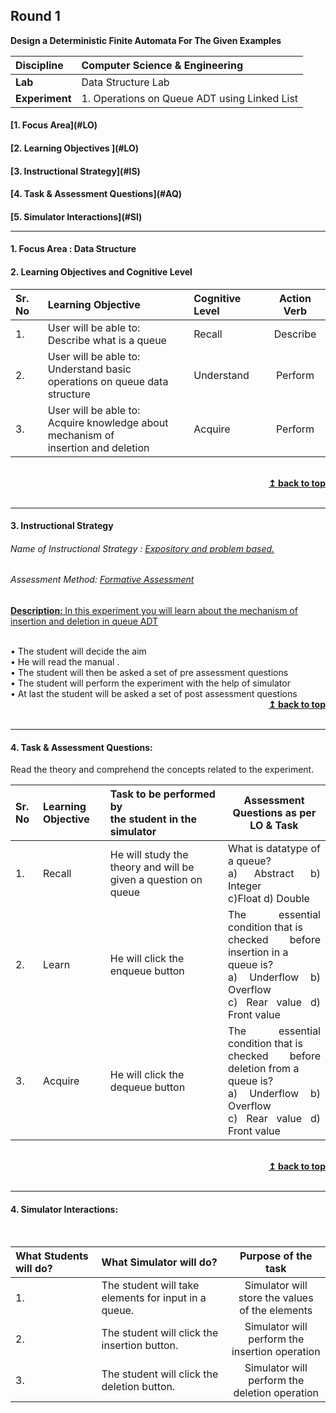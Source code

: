 ## Round 1
<p align="center">

<b> Design a Deterministic Finite Automata For The Given Examples </b> <a name="top"></a> <br>
</p>

<b>Discipline | </b> Computer Science & Engineering
:--|:--|
<b> Lab</b> | Data Structure Lab
<b> Experiment</b>|1. Operations on Queue ADT using Linked List


<h4> [1. Focus Area](#LO)
<h4> [2. Learning Objectives ](#LO)
<h4> [3. Instructional Strategy](#IS)
<h4> [4. Task & Assessment Questions](#AQ)
<h4> [5. Simulator Interactions](#SI)
<hr>

<a name="LO"></a>
#### 1. Focus Area : Data Structure 
#### 2. Learning Objectives and Cognitive Level


Sr. No |	Learning Objective	| Cognitive Level | Action Verb
:--|:--|:--|:-:
1.| User will be able to: <br>Describe what is a queue  | Recall | Describe
2.| User will be able to: <br>Understand basic operations on queue data <br> structure  | Understand| Perform
3.| User will be able to: <br>Acquire knowledge about mechanism of <br> insertion and deletion | Acquire | Perform




<br/>
<div align="right">
    <b><a href="#top">↥ back to top</a></b>
</div>
<br/>
<hr>

<a name="IS"></a>
#### 3. Instructional Strategy
###### Name of Instructional Strategy  :     <u> Expository and problem based.</u>
###### Assessment Method: <u>Formative Assessment</u>

<u> <b>Description: </b> In this experiment you will learn about the mechanism of insertion and deletion in queue ADT </u>
<br>
 <div align="justify"> 
<br>
•	The student will decide the aim<br>
•	He will read the manual .<br>
•	The student will then be asked a set of pre assessment questions <br>
•       The student will perform the experiment with the help of simulator <br>
•       At last the student will be asked a set of post assessment questions <br>

<div align="right">
    <b><a href="#top">↥ back to top</a></b>
</div>
<br/>
<hr>

<a name="AQ"></a>
#### 4. Task & Assessment Questions:

Read the theory and comprehend the concepts related to the experiment.
<br>

Sr. No |	Learning Objective	| Task to be performed by <br> the student  in the simulator | Assessment Questions as per LO & Task
:--|:--|:--|:-:
1.| Recall | He will study the theory and will be given a question on queue | <div align="justify"> What is datatype of a queue?<br> a) Abstract        b) Integer         <br> c)Float                     d) Double
2.| Learn | He will click the enqueue button | <div align="justify">The essential condition that is <br> checked before insertion in a <br> queue is?<br> a) Underflow    b) Overflow<br> c) Rear value     d) Front value
3.| Acquire | He will click the dequeue button |<div align="justify"> The essential condition that is <br> checked before deletion from a <br> queue is? <br> a) Underflow    b) Overflow <br> c) Rear value     d) Front value


 <br/>
<div align="right">
    <b><a href="#top">↥ back to top</a></b>
</div>
<br/>
<hr>

<a name="SI"></a>

#### 4. Simulator Interactions:
<br>

What Students will do? |	What Simulator will do?	| Purpose of the task
:--|:--|:-:
1. | The student will take elements for input in a <br> queue. | Simulator will store the values <br> of the elements| <div align="justify"> Student will be able to make <br> a queue
2. | The student will click the insertion button. | Simulator will perform the  <br> insertion operation | <div align="justify"> Student will learn how <br> insertion is carried out in a <br> queue
3. | The student will click the deletion button.  | Simulator will perform the <br> deletion operation | <div align="justify"> Student will acquire <br> knowledge about the  <br> deletion operation in a <br> queue.
